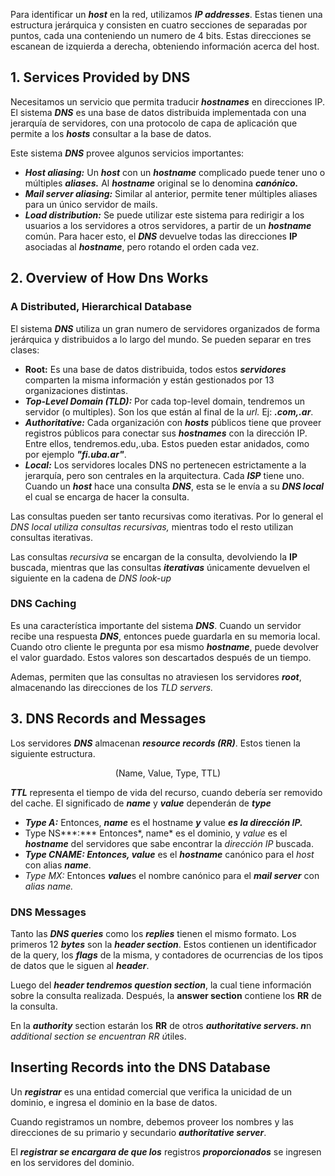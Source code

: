 Para identificar un ***host*** en la red, utilizamos ***IP addresses***. Estas tienen una estructura jerárquica y consisten en cuatro secciones de separadas por puntos, cada una conteniendo un numero de 4 bits. Estas direcciones se escanean de izquierda a derecha, obteniendo información acerca del host.

## 1. Services Provided by DNS

Necesitamos un servicio que permita traducir ***hostnames*** en direcciones IP. El sistema ***DNS*** es una base de datos distribuida implementada con una jerarquía de servidores, con una protocolo de capa de aplicación que permite a los ***hosts*** consultar a la base de datos.

Este sistema ***DNS*** provee algunos servicios importantes:

- ***Host aliasing:*** Un ***host*** con un ***hostname*** complicado puede tener uno o múltiples ***aliases.*** Al ***hostname*** original se lo denomina ***canónico.***
- ***Mail server aliasing:*** Similar al anterior, permite tener múltiples aliases para un único servidor de mails.
- ***Load distribution:*** Se puede utilizar este sistema para redirigir a los usuarios a los servidores a otros servidores, a partir de un ***hostname*** común. Para hacer esto, el ***DNS*** devuelve todas las direcciones **IP** asociadas al ***hostname***, pero rotando el orden cada vez.

## 2. Overview of How Dns Works

### A Distributed, Hierarchical Database

El sistema ***DNS*** utiliza un gran numero de servidores organizados de forma jerárquica y distribuidos a lo largo del mundo. Se pueden separar en tres clases:

- **Root:** Es una base de datos distribuida, todos estos ***servidores*** comparten la misma información y están gestionados por 13 organizaciones distintas.
- ***Top-Level Domain (TLD):*** Por cada top-level domain, tendremos un servidor (o multiples). Son los que están al final de la *url.* Ej: ***.com,.ar***.
- ***Authoritative:*** Cada organización con ***hosts*** públicos tiene que proveer registros públicos para conectar sus ***hostnames*** con la dirección IP. Entre ellos, tendremos.edu,.uba. Estos pueden estar anidados, como por ejemplo ***"fi.uba.ar"***.
- ***Local:*** Los servidores locales DNS no pertenecen estrictamente a la jerarquía, pero son centrales en la arquitectura. Cada ***ISP*** tiene uno. Cuando un ***host*** hace una consulta ***DNS***, esta se le envía a su ***DNS local*** el cual se encarga de hacer la consulta.

Las consultas pueden ser tanto recursivas como iterativas. Por lo general el *DNS local utiliza consultas recursivas,* mientras todo el resto utilizan consultas iterativas.

Las consultas *recursiva* se encargan de la consulta, devolviendo la **IP** buscada, mientras que las consultas ***iterativas*** únicamente devuelven el siguiente en la cadena de *DNS look-up*

### DNS Caching

Es una característica importante del sistema ***DNS***. Cuando un servidor recibe una respuesta ***DNS***, entonces puede guardarla en su memoria local. Cuando otro cliente le pregunta por esa mismo ***hostname***, puede devolver el valor guardado. Estos valores son descartados después de un tiempo.

Ademas, permiten que las consultas no atraviesen los servidores ***root***, almacenando las direcciones de los *TLD servers.*

## 3. DNS Records and Messages

Los servidores ***DNS*** almacenan ***resource records (RR)***. Estos tienen la siguiente estructura.

$$
\text{(Name, Value, Type, TTL)}
$$

***TTL*** representa el tiempo de vida del recurso, cuando debería ser removido del cache. El significado de ***name*** y ***value*** dependerán de ***type***

- ***Type A:*** Entonces, ***name*** es el hostname ***y*** value ***es la dirección IP.***
- Type NS***:*** Entonces*, name* es el dominio, y *value* es el ***hostname*** del servidores que sabe encontrar la *dirección IP* buscada.
- ***Type CNAME: Entonces, value*** es el ***hostname*** canónico para el *host* con alias ***name***.
- *Type MX:* Entonces ***value***s el nombre canónico para el ***mail server*** con *alias name.*

### DNS Messages

Tanto las ***DNS queries*** como los ***replies*** tienen el mismo formato. Los primeros 12 ***bytes*** son la ***header section***. Estos contienen un identificador de la query, los ***flags*** de la misma, y contadores de ocurrencias de los tipos de datos que le siguen al ***header***.

Luego del ***header tendremos question section***, la cual tiene información sobre la consulta realizada. Después, la **answer section** contiene los **RR** de la consulta.

En la ***authority*** section estarán los **RR** de otros ***authoritative servers. n***n *additional section se encuentran RR ú*tiles.

## Inserting Records into the DNS Database

Un ***registrar*** es una entidad comercial que verifica la unicidad de un dominio, e ingresa el dominio en la base de datos.

Cuando registramos un nombre, debemos proveer los nombres y las direcciones de su primario y secundario ***authoritative server***.

El ***registrar se encargara de que los*** registros ***proporcionados*** se ingresen en los servidores del dominio.
